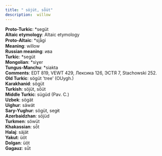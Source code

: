 ```yaml
---
title: " söjüt, sȫüt"
description:  willow
---
```


<strong>Proto-Turkic</strong>:  *següt<br>
<strong>Altaic etymology</strong>:  Altaic etymology<br>
<strong> Proto-Altaic</strong>:  *si̯ā̀gi<br>
<strong>Meaning</strong>:  willow<br>
<strong>Russian meaning</strong>:  ива<br>
<strong>Turkic</strong>:  *següt<br>
<strong>Mongolian</strong>:  *siɣer<br>
<strong>Tungus-Manchu</strong>:  *siakta<br>
<strong>Comments</strong>:  EDT 819, VEWT 429, Лексика 126, ЭСТЯ 7, Stachowski 252.<br>
<strong>Old Turkic</strong>:  sögüt 'tree' (OUygh.)<br>
<strong>Karakhanid</strong>:  sögüt<br>
<strong>Turkish</strong>:  söjüt, sȫüt<br>
<strong>Middle Turkic</strong>:  sügüd (Pav. C.)<br>
<strong>Uzbek</strong>:  sögät<br>
<strong>Uighur</strong>:  säwät<br>
<strong>Sary-Yughur</strong>:  sögüt, segɨt<br>
<strong>Azerbaidzhan</strong>:  söjüd<br>
<strong>Turkmen</strong>:  söwüt<br>
<strong>Khakassian</strong>:  sȫt<br>
<strong>Halaj</strong>:  säjät<br>
<strong>Yakut</strong>:  üöt<br>
<strong>Dolgan</strong>:  üöt<br>
<strong>Gagauz</strong>:  sǖt<br>


